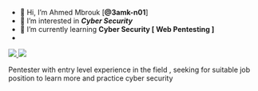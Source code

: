 - 👋 Hi, I’m Ahmed Mbrouk [**@3amk-n01**]  
- 👀 I’m interested in   ***Cyber Security***
- 🌱 I’m currently learning  **Cyber Security [ Web Pentesting ]**
-   

<div align="left"> 
  <a href="mailto:ahmedalimbrouk@gmail.com">
    <img src="https://img.shields.io/badge/Gmail-333333?style=for-the-badge&logo=gmail&logoColor=red" />
  </a>
  <a href="https://www.linkedin.com/in/ahmed-mbrouk-09324b2a5/" target="_blank">
    <img src="https://img.shields.io/badge/LinkedIn-0077B5?style=for-the-badge&logo=linkedin&logoColor=white" target="_blank" />
  </a>
</div>

Pentester with entry level experience in the field , seeking for suitable
job position to learn more and practice cyber security
